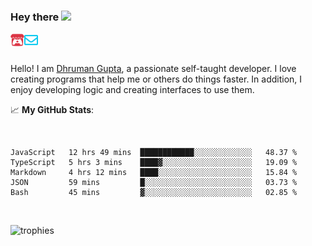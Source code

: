 ### Hey there <img src="https://media.giphy.com/media/hvRJCLFzcasrR4ia7z/giphy.gif" width="25px">

<a href="https://itch.io/profile/berlm">
  <img align="left" alt="Berlm's Itch" width="22px" src="/assets/itch-io.svg" />
</a>
<a href="mailto:me@berlm.me">
  <img align="left" alt="Email Berlm" width="22px" src="/assets/envelope.svg" />
</a>

<br />  
<br />  
  
Hello! I am [Dhruman Gupta](https://berlm.me/), a passionate self-taught developer. I love creating programs that help me or others do things faster. In addition, I enjoy developing logic and creating interfaces to use them.  
  
  📈 **My GitHub Stats**:  
    
<br />

<!--START_SECTION:waka-->
```text
JavaScript   12 hrs 49 mins  ████████████░░░░░░░░░░░░░   48.37 % 
TypeScript   5 hrs 3 mins    ████▓░░░░░░░░░░░░░░░░░░░░   19.09 % 
Markdown     4 hrs 12 mins   ████░░░░░░░░░░░░░░░░░░░░░   15.84 % 
JSON         59 mins         █░░░░░░░░░░░░░░░░░░░░░░░░   03.73 % 
Bash         45 mins         ▓░░░░░░░░░░░░░░░░░░░░░░░░   02.85 % 
```
<!--END_SECTION:waka-->
<br />  
  
  
![trophies](https://github-profile-trophy.vercel.app/?username=DhrumanGupta&theme=onestar&column=4&margin-w=10&margin-h=10)  
